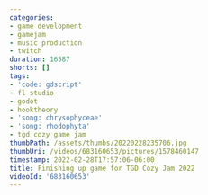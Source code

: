 ```yaml
---
categories:
- game development
- gamejam
- music production
- twitch
duration: 16587
shorts: []
tags:
- 'code: gdscript'
- fl studio
- godot
- hooktheory
- 'song: chrysophyceae'
- 'song: rhodophyta'
- tgd cozy game jam
thumbPath: /assets/thumbs/20220228235706.jpg
thumbUri: /videos/683160653/pictures/1578460147
timestamp: 2022-02-28T17:57:06-06:00
title: Finishing up game for TGD Cozy Jam 2022
videoId: '683160653'
---
```

